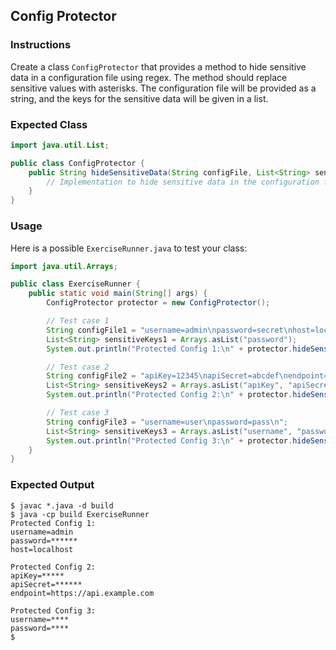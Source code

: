 ## Config Protector

### Instructions

Create a class `ConfigProtector` that provides a method to hide sensitive data in a configuration file using regex. The method should replace sensitive values with asterisks. The configuration file will be provided as a string, and the keys for the sensitive data will be given in a list.

### Expected Class

```java
import java.util.List;

public class ConfigProtector {
    public String hideSensitiveData(String configFile, List<String> sensitiveKeys) {
        // Implementation to hide sensitive data in the configuration file using regex
    }
}
```

### Usage

Here is a possible `ExerciseRunner.java` to test your class:

```java
import java.util.Arrays;

public class ExerciseRunner {
    public static void main(String[] args) {
        ConfigProtector protector = new ConfigProtector();

        // Test case 1
        String configFile1 = "username=admin\npassword=secret\nhost=localhost\n";
        List<String> sensitiveKeys1 = Arrays.asList("password");
        System.out.println("Protected Config 1:\n" + protector.hideSensitiveData(configFile1, sensitiveKeys1));

        // Test case 2
        String configFile2 = "apiKey=12345\napiSecret=abcdef\nendpoint=https://api.example.com\n";
        List<String> sensitiveKeys2 = Arrays.asList("apiKey", "apiSecret");
        System.out.println("Protected Config 2:\n" + protector.hideSensitiveData(configFile2, sensitiveKeys2));

        // Test case 3
        String configFile3 = "username=user\npassword=pass\n";
        List<String> sensitiveKeys3 = Arrays.asList("username", "password");
        System.out.println("Protected Config 3:\n" + protector.hideSensitiveData(configFile3, sensitiveKeys3));
    }
}
```

### Expected Output

```shell
$ javac *.java -d build
$ java -cp build ExerciseRunner
Protected Config 1:
username=admin
password=******
host=localhost

Protected Config 2:
apiKey=*****
apiSecret=******
endpoint=https://api.example.com

Protected Config 3:
username=****
password=****
$
```
